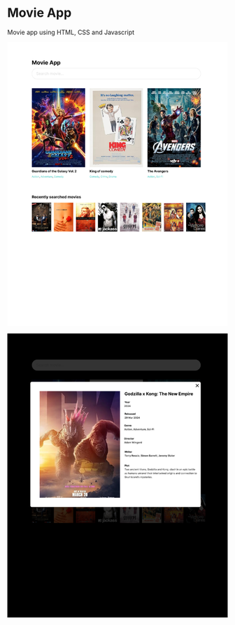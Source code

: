 # Movie App

Movie app using HTML, CSS and Javascript

![](./assets/images/screenshot_1.png)

![](./assets/images/screenshot_2.png)